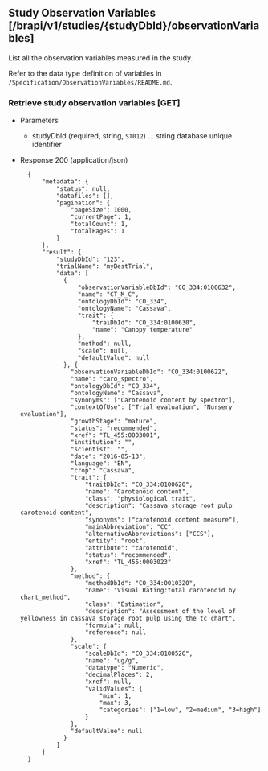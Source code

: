 ## Study Observation Variables [/brapi/v1/studies/{studyDbId}/observationVariables]

List all the observation variables measured in the study.

Refer to the data type definition of variables in `/Specification/ObservationVariables/README.md`.

### Retrieve study observation variables [GET]

+ Parameters
    + studyDbId (required, string, `ST012`) ... string database unique identifier

+ Response 200 (application/json)

        {
            "metadata": {
                "status": null,
                "datafiles": [],
                "pagination": {
                    "pageSize": 1000,
                    "currentPage": 1,
                    "totalCount": 1,
                    "totalPages": 1
                }
            },
            "result": {
                "studyDbId": "123",
                "trialName": "myBestTrial",
                "data": [
                  {
                      "observationVariableDbId": "CO_334:0100632",
                      "name": "CT_M_C",
                      "ontologyDbId": "CO_334",
                      "ontologyName": "Cassava",
                      "trait": {
                          "traiDbId": "CO_334:0100630",
                          "name": "Canopy temperature"
                      },
                      "method": null,
                      "scale": null,
                      "defaultValue": null
                  }, {
                    "observationVariableDbId": "CO_334:0100622",
                    "name": "caro_spectro",
                    "ontologyDbId": "CO_334",
                    "ontologyName": "Cassava",
                    "synonyms": ["Carotenoid content by spectro"],
                    "contextOfUse": ["Trial evaluation", "Nursery evaluation"],
                    "growthStage": "mature",
                    "status": "recommended",
                    "xref": "TL_455:0003001",
                    "institution": "",
                    "scientist": "",
                    "date": "2016-05-13",
                    "language": "EN",
                    "crop": "Cassava",
                    "trait": {
                        "traitDbId": "CO_334:0100620",
                        "name": "Carotenoid content",
                        "class": "physiological trait",
                        "description": "Cassava storage root pulp carotenoid content",
                        "synonyms": ["carotenoid content measure"],
                        "mainAbbreviation": "CC",
                        "alternativeAbbreviations": ["CCS"],
                        "entity": "root",
                        "attribute": "carotenoid",
                        "status": "recommended",
                        "xref": "TL_455:0003023"
                    },
                    "method": {
                        "methodDbId": "CO_334:0010320",
                        "name": "Visual Rating:total carotenoid by chart_method",
                        "class": "Estimation",
                        "description": "Assessment of the level of yellowness in cassava storage root pulp using the tc chart",
                        "formula": null,
                        "reference": null
                    },
                    "scale": {
                        "scaleDbId": "CO_334:0100526",
                        "name": "ug/g",
                        "datatype": "Numeric",
                        "decimalPlaces": 2,
                        "xref": null,
                        "validValues": {
                            "min": 1,
                            "max": 3,
                            "categories": ["1=low", "2=medium", "3=high"]
                        }
                    },
                    "defaultValue": null
                  }
                ]
            }
        }
